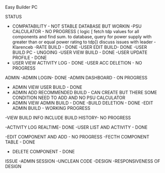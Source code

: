Easy Builder PC 


STATUS
- COMPATABILITY - NOT STABLE DATABASE BUT WORKIN 
-PSU CALCULATOR -  NO PROGRESS ( logic [ fetch tdp values for all components and find sum. to database, query for power supply with greater than or equal power rating to tdp]) discuss issues with leader - Klarenceb
-RATE BUILD - DONE 
-USER EDIT BUILD- DONE
-USER BUILD PC - UNGOING
-USER VIEW BUILD - DONE 
-USER UPDATE PROFILE - DONE
- USER VIEW ACTIVITY LOG - DONE 
-USER ACC DELETION - NO PROGRESS


ADMIN 
-ADMIN LOGIN- DONE
-ADMIN DASHBOARD - ON PROGRESS
- ADMIN VIEW USER BUILD - DONE 
- ADMIN ADD RECOMMENDED BUILD -  CAN CREATE BUT THERE SOME CONDITION NEED TO ADD AND NO PSU CALCULATOR
- ADMIN VIEW ADMIN BUILD - DONE 
-BUILD DELETION - DONE 
-EDIT ADMIN BUILD - WORKING PROGRESS


-VIEW BUILD INFO INCLUDE BUILD HISTORY- NO PROGRESS

-ACTIVITY LOG REALTIME- DONE
-USER LIST AND ACTIVITY - DONE

-EDIT COMPONENT AND ADD - NO PROGRESS
-FECTH COMPONENT TABLE - DONE
- DELETE COMPONENT - DONE

ISSUE 
-ADMIN SESSION
-UNCLEAN CODE
-DESIGN 
-RESPONSIVENESS OF DESIGN

